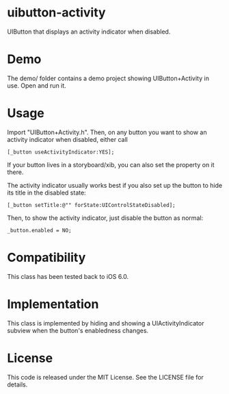 uibutton-activity
=================

UIButton that displays an activity indicator when disabled.

Demo
====

The demo/ folder contains a demo project showing UIButton+Activity in use. Open and run it.

Usage
=====

Import "UIButton+Activity.h". Then, on any button you want to show an activity indicator when disabled, either call

	[_button useActivityIndicator:YES];

If your button lives in a storyboard/xib, you can also set the property on it there.

The activity indicator usually works best if you also set up the button to hide its title in the disabled state:

	[_button setTitle:@"" forState:UIControlStateDisabled];

Then, to show the activity indicator, just disable the button as normal:
	
	_button.enabled = NO;

Compatibility
=============

This class has been tested back to iOS 6.0.

Implementation
==============

This class is implemented by hiding and showing a UIActivityIndicator subview when the button's enabledness changes.

License
=======

This code is released under the MIT License. See the LICENSE file for details.
